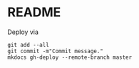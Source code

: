 # README

Deploy via
```
git add --all
git commit -m"Commit message."
mkdocs gh-deploy --remote-branch master
```
